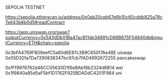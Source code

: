 SEPOLIA TESTNET

https://sepolia.etherscan.io/address/0x0ab20ceb67e6b10c60cddb825a78c7e643b8b0d5#readContract

https://app.uniswap.org/swap?outputCurrency=0x543dDb01Ba47acB11de34891cD86B675F04840db&inputCurrency=ETH&chain=sepolia

0x3bFA4769FB09eefC5a80d6E87c3B9C650f7Ae48E uiswap
0x55D32fa7Da7290838347bc97cb7fAD4992672255 pancakeswap

0xfFf9976782d46CC05630D1f6eBAb18b2324d6B14 wei
0x1f9840a85d5aF5bf1D1762F925BDADdC4201F984 uni
